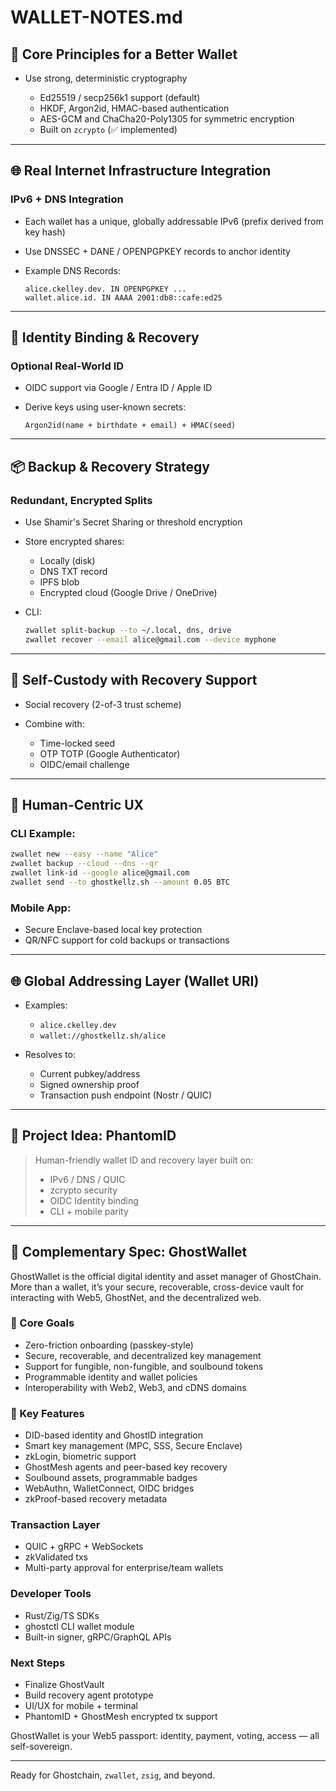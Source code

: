 # WALLET-NOTES.md

## 🔐 Core Principles for a Better Wallet

* Use strong, deterministic cryptography

  * Ed25519 / secp256k1 support (default)
  * HKDF, Argon2id, HMAC-based authentication
  * AES-GCM and ChaCha20-Poly1305 for symmetric encryption
  * Built on `zcrypto` (✅ implemented)

---

## 🌐 Real Internet Infrastructure Integration

### IPv6 + DNS Integration

* Each wallet has a unique, globally addressable IPv6 (prefix derived from key hash)
* Use DNSSEC + DANE / OPENPGPKEY records to anchor identity
* Example DNS Records:

  ```
  alice.ckelley.dev. IN OPENPGPKEY ...
  wallet.alice.id. IN AAAA 2001:db8::cafe:ed25
  ```

---

## 🧬 Identity Binding & Recovery

### Optional Real-World ID

* OIDC support via Google / Entra ID / Apple ID
* Derive keys using user-known secrets:

  ```
  Argon2id(name + birthdate + email) + HMAC(seed)
  ```

---

## 📦 Backup & Recovery Strategy

### Redundant, Encrypted Splits

* Use Shamir's Secret Sharing or threshold encryption
* Store encrypted shares:

  * Locally (disk)
  * DNS TXT record
  * IPFS blob
  * Encrypted cloud (Google Drive / OneDrive)
* CLI:

  ```sh
  zwallet split-backup --to ~/.local, dns, drive
  zwallet recover --email alice@gmail.com --device myphone
  ```

---

## 🔐 Self-Custody with Recovery Support

* Social recovery (2-of-3 trust scheme)
* Combine with:

  * Time-locked seed
  * OTP TOTP (Google Authenticator)
  * OIDC/email challenge

---

## 💎 Human-Centric UX

### CLI Example:

```sh
zwallet new --easy --name "Alice"
zwallet backup --cloud --dns --qr
zwallet link-id --google alice@gmail.com
zwallet send --to ghostkellz.sh --amount 0.05 BTC
```

### Mobile App:

* Secure Enclave-based local key protection
* QR/NFC support for cold backups or transactions

---

## 🌐 Global Addressing Layer (Wallet URI)

* Examples:

  * `alice.ckelley.dev`
  * `wallet://ghostkellz.sh/alice`
* Resolves to:

  * Current pubkey/address
  * Signed ownership proof
  * Transaction push endpoint (Nostr / QUIC)

---

## 🚀 Project Idea: **PhantomID**

> Human-friendly wallet ID and recovery layer built on:
>
> * IPv6 / DNS / QUIC
> * zcrypto security
> * OIDC Identity binding
> * CLI + mobile parity

---

## 🔭 Complementary Spec: GhostWallet

GhostWallet is the official digital identity and asset manager of GhostChain. More than a wallet, it’s your secure, recoverable, cross-device vault for interacting with Web5, GhostNet, and the decentralized web.

### 🎯 Core Goals

* Zero-friction onboarding (passkey-style)
* Secure, recoverable, and decentralized key management
* Support for fungible, non-fungible, and soulbound tokens
* Programmable identity and wallet policies
* Interoperability with Web2, Web3, and cDNS domains

### 🔐 Key Features

* DID-based identity and GhostID integration
* Smart key management (MPC, SSS, Secure Enclave)
* zkLogin, biometric support
* GhostMesh agents and peer-based key recovery
* Soulbound assets, programmable badges
* WebAuthn, WalletConnect, OIDC bridges
* zkProof-based recovery metadata

### Transaction Layer

* QUIC + gRPC + WebSockets
* zkValidated txs
* Multi-party approval for enterprise/team wallets

### Developer Tools

* Rust/Zig/TS SDKs
* ghostctl CLI wallet module
* Built-in signer, gRPC/GraphQL APIs

### Next Steps

* Finalize GhostVault
* Build recovery agent prototype
* UI/UX for mobile + terminal
* PhantomID + GhostMesh encrypted tx support

GhostWallet is your Web5 passport: identity, payment, voting, access — all self-sovereign.

---

Ready for Ghostchain, `zwallet`, `zsig`, and beyond.

